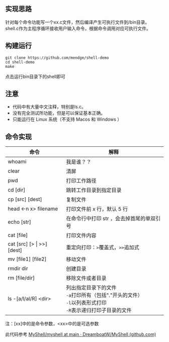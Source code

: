 ## 实现思路
针对每个命令功能写一个xx.c文件，然后编译产生可执行文件到/bin目录。
shell.c作为主程序循环接收用户输入命令，根据命令调用对应可执行文件。
## 构建运行
```
git clone https://github.com/mendge/shell-demo
cd shell-demo
make
```
点击运行bin目录下的shell即可
## 注意
- 代码中有大量中文注释，特别是ls.c。
- 没有完全测试所功能，但是可以保证基本正确。
- 只能运行在 Linux 系统（不支持 Macos 和 Windows ）
## 命令实现
| 命令| 解释|
|----|----|
|whoami|我是谁？？|
|clear|清屏|
|pwd|打印工作路径|
|cd [dir]|跳转工作目录到指定目录| 
|cp [src] [dest]|复制文件|
|head \<-n x> filename|打印文件前 x 行，默认 5 行|
|echo [str]|在命令行中打印 str ，会去掉首尾的单双引号|
|cat [file]|打印文件内容|
|cat [src] [> \| >>] [dest]|重定向打印：`>`覆盖式，`>>`追加式|
|mv [file1] [file2]|移动文件|
|rmdir dir|创建目录|
|rm [file/dir]|移除文件或者目录|
|ls -[a/l/al/R] \<dir>|列出指定目录下的文件<br>`-a`打印所有（包括"."开头的文件）<br>`-l`以列表形式打印<br>`-R`表示递归打印子目录的文件|

注：[xx]中的是命令参数，\<xx>中的是可选参数


此代码参考 [MyShell/myshell at main · DreamboatW/MyShell (github.com)](https://github.com/DreamboatW/MyShell/tree/main/myshell)
